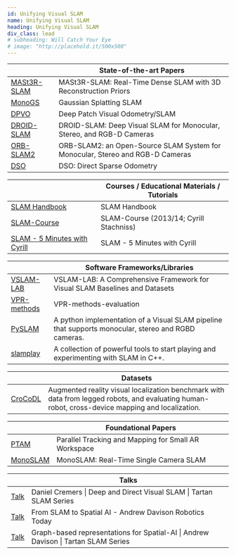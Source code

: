 ```yaml
---
id: Unifying Visual SLAM
name: Unifying Visual SLAM
heading: Unifying Visual SLAM
div_class: lead
# subheading: Will Catch Your Eye
# image: "http://placehold.it/500x500"
---
```


<table>
<thead>
      <tr>
            <th></th>
            <th>State-of-the-art Papers</th>
      </tr>
</thead>
<tbody>
      <tr>
            <td><a href="https://edexheim.github.io/mast3r-slam/">MASt3R-SLAM</a></td>
            <td>MASt3R-SLAM: Real-Time Dense SLAM with 3D Reconstruction Priors</td>
      </tr>
      <tr>
            <td><a href="https://rmurai.co.uk/projects/GaussianSplattingSLAM/">MonoGS</a></td>
            <td>Gaussian Splatting SLAM</td>
      </tr>  
      <tr>
            <td><a href="https://github.com/princeton-vl/DPVO">DPVO</a></td>
            <td>Deep Patch Visual Odometry/SLAM</td>
      </tr>    
      <tr>
            <td><a href="https://github.com/princeton-vl/DROID-SLAM">DROID-SLAM</a></td>
            <td>DROID-SLAM: Deep Visual SLAM for Monocular, Stereo, and RGB-D Cameras</td>
      </tr>      
      <tr>
            <td><a href="https://github.com/raulmur/ORB_SLAM2">ORB-SLAM2</a></td>
            <td>ORB-SLAM2: an Open-Source SLAM System for Monocular, Stereo and RGB-D Cameras</td>
      </tr>      
      <tr>
            <td><a href="https://github.com/JakobEngel/dso">DSO</a></td>
            <td>DSO: Direct Sparse Odometry</td>
      </tr>
</tbody>
</table>   

<table>
<thead>
      <tr>
            <th></th>
            <th>Courses / Educational Materials / Tutorials</th>
      </tr>
</thead>
<tbody>
      <tr>
            <td><a href="https://github.com/SLAM-Handbook-contributors/slam-handbook-public-release">SLAM Handbook</a></td>
            <td>SLAM Handbook </td>
      </tr> 
      <tr>
            <td><a href="https://www.youtube.com/watch?v=U6vr3iNrwRA&list=PLgnQpQtFTOGQrZ4O5QzbIHgl3b1JHimN_">SLAM-Course</a></td>
            <td>SLAM-Course (2013/14; Cyrill Stachniss)</td>
      </tr>
      <tr>
            <td><a href="https://www.youtube.com/watch?v=BuRCJ2fegcc">SLAM - 5 Minutes with Cyrill </a></td>
            <td>SLAM - 5 Minutes with Cyrill </td>
      </tr>
</tbody>
</table> 

<table>
<thead>
      <tr>
            <th></th>
            <th>Software Frameworks/Libraries</th>
      </tr>
</thead>
<tbody>
      <tr>
            <td><a href="https://github.com/alejandrofontan/VSLAM-LAB">VSLAM-LAB</a></td>
            <td>VSLAM-LAB: A Comprehensive Framework for Visual SLAM Baselines and Datasets</td>
      </tr>  
       <tr>
            <td><a href="https://github.com/gmberton/VPR-methods-evaluation">VPR-methods</a></td>
            <td>VPR-methods-evaluation</td>
      </tr>  
      <tr>
            <td><a href="https://github.com/luigifreda/pyslam">PySLAM</a></td>
            <td>A python implementation of a Visual SLAM pipeline that supports monocular, stereo and RGBD cameras.</td>
      </tr>
      <tr>
            <td><a href="https://github.com/luigifreda/slamplay">slamplay</a></td>
            <td>A collection of powerful tools to start playing and experimenting with SLAM in C++.</td>
      </tr>  
</tbody>
</table> 

<table>
<thead>
      <tr>
            <th></th>
            <th>Datasets</th>
      </tr>
</thead>
<tbody>
      <tr>
            <td><a href="https://zuriich.github.io/CroCoDL/">CroCoDL</a></td>
            <td>Augmented reality visual localization benchmark with data from legged robots, and evaluating human-robot, cross-device mapping and localization.</td>
      </tr>    
</tbody>
</table> 

<table>
<thead>
      <tr>
            <th></th>
            <th>Foundational Papers</th>
      </tr>
</thead>
<tbody>
      <tr>
            <td><a href="https://www.robots.ox.ac.uk/~gk/publications/KleinMurray2007ISMAR.pdf">PTAM</a></td>
            <td>Parallel Tracking and Mapping for Small AR Workspace</td>
      </tr> 
      <tr>
            <td><a href="https://ieeexplore.ieee.org/stamp/stamp.jsp?arnumber=4160954">MonoSLAM</a></td>
            <td>MonoSLAM: Real-Time Single Camera SLAM</td>
      </tr>
</tbody>
</table> 

<table>
<thead>
      <tr>
            <th></th>
            <th>Talks</th>
      </tr>
</thead>
<tbody>
      <tr>
            <td><a href="https://www.youtube.com/watch?v=s9yc9-d-Vc8">Talk</a></td>
            <td>Daniel Cremers | Deep and Direct Visual SLAM | Tartan SLAM Series</td>
      </tr> 
      <tr>
            <td><a href="https://www.youtube.com/watch?v=PQFfJnmK26A">Talk</a></td>
            <td>From SLAM to Spatial AI - Andrew Davison Robotics Today</td>
      </tr>
      <tr>
            <td><a href="https://www.youtube.com/watch?v=svzQgfkrxZc">Talk</a></td>
            <td>Graph-based representations for Spatial-AI | Andrew Davison | Tartan SLAM Series </td>
      </tr>      
</tbody>
</table>

